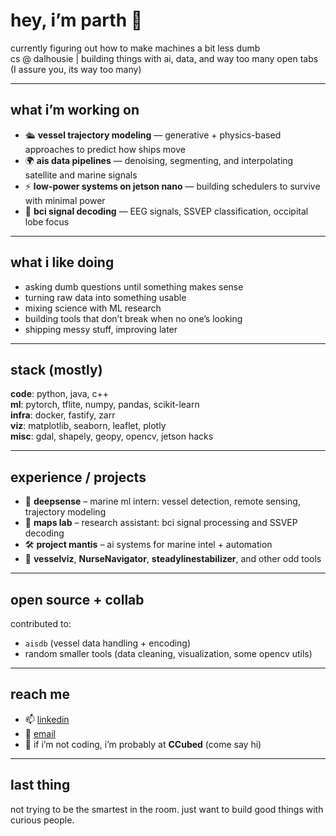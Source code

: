 # hey, i’m parth 👋

currently figuring out how to make machines a bit less dumb  
cs @ dalhousie | building things with ai, data, and way too many open tabs (I assure you, its way too many)

---

## what i’m working on

- 🛳️ **vessel trajectory modeling** — generative + physics-based approaches to predict how ships move  
- 🌍 **ais data pipelines** — denoising, segmenting, and interpolating satellite and marine signals  
- ⚡ **low-power systems on jetson nano** — building schedulers to survive with minimal power  
- 🧠 **bci signal decoding** — EEG signals, SSVEP classification, occipital lobe focus  

---

## what i like doing

- asking dumb questions until something makes sense  
- turning raw data into something usable  
- mixing science with ML research  
- building tools that don’t break when no one’s looking  
- shipping messy stuff, improving later

---

## stack (mostly)

**code**: python, java, c++  
**ml**: pytorch, tflite, numpy, pandas, scikit-learn  
**infra**: docker, fastify, zarr  
**viz**: matplotlib, seaborn, leaflet, plotly  
**misc**: gdal, shapely, geopy, opencv, jetson hacks

---

## experience / projects

- 🧪 **deepsense** – marine ml intern: vessel detection, remote sensing, trajectory modeling  
- 🔬 **maps lab** – research assistant: bci signal processing and SSVEP decoding  
- 🛠️ **project mantis** – ai systems for marine intel + automation  
- 🧰 **vesselviz**, **NurseNavigator**, **steadylinestabilizer**, and other odd tools

---

## open source + collab

contributed to:
- `aisdb` (vessel data handling + encoding)
- random smaller tools (data cleaning, visualization, some opencv utils)

---

## reach me

- 📫 [linkedin](https://www.linkedin.com/in/parth-doshi/)  
- 🧠 [email](mailto:parth.doshi@dal.ca)  
- 🏓 if i’m not coding, i’m probably at **CCubed** (come say hi)

---

## last thing

not trying to be the smartest in the room. just want to build good things with curious people.  

